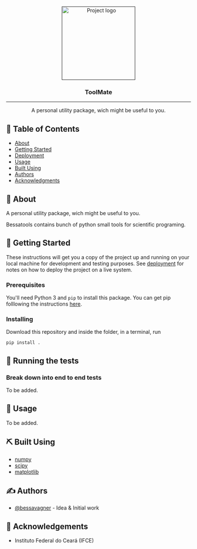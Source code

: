 <p align="center">
  <a href="" rel="noopener">
 <img width=200px height=200px src="https://i.imgur.com/zoNrsPY.png" alt="Project logo"></a>
</p>

<h3 align="center">ToolMate</h3>

---

<p align="center"> A personal utility package, wich might be useful to you.
    <br> 
</p>

## 📝 Table of Contents

- [About](#about)
- [Getting Started](#getting_started)
- [Deployment](#deployment)
- [Usage](#usage)
- [Built Using](#built_using)
- [Authors](#authors)
- [Acknowledgments](#acknowledgement)

## 🧐 About <a name = "about"></a>

A personal utility package, wich might be useful to you.

 Bessatools contains bunch of python small tools for scientific programing.

## 🏁 Getting Started <a name = "getting_started"></a>

These instructions will get you a copy of the project up and running on your local machine for development and testing purposes. See [deployment](#deployment) for notes on how to deploy the project on a live system.

### Prerequisites

You'll need Python 3 and ```pip``` to install this package. You can get pip folllowing the instructions [here](https://pip.pypa.io/en/stable/installing/).

### Installing

Download this repository and inside the folder, in a terminal, run

```
pip install .
```

## 🔧 Running the tests <a name = "tests"></a>

### Break down into end to end tests

To be added.

## 🎈 Usage <a name="usage"></a>

To be added.

## ⛏️ Built Using <a name = "built_using"></a>

- [numpy](https://www.numpy.org/)
- [scipy](https://schipy.org/)
- [matplotlib](https://matplotlib.org/)

## ✍️ Authors <a name = "authors"></a>

- [@bessavagner](https://github.com/bessavagner) - Idea & Initial work

## 🎉 Acknowledgements <a name = "acknowledgement"></a>

- Instituto Federal do Ceará (IFCE)
